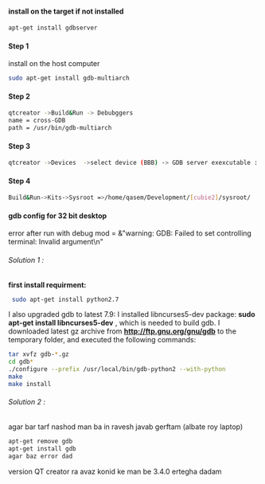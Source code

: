 #### install on the target if not installed
```bash
apt-get install gdbserver
```



#### Step 1

install on the host computer
```bash
sudo apt-get install gdb-multiarch
```

#### Step 2
```bash
qtcreator ->Build&Run -> Debubggers 
name = cross-GDB 
path = /usr/bin/gdb-multiarch
```

#### Step 3
```bash
qtcreator ->Devices  ->select device (BBB) -> GDB server exexcutable : [gdbserver]
```

#### Step 4

```bash
Build&Run->Kits->Sysroot =>/home/qasem/Development/[cubie2]/sysroot/
```

#### gdb config for 32 bit desktop
error after run with debug mod =   &"warning: GDB: Failed to set controlling terminal: Invalid argument\n"

###### Solution  1 :

**first install requirment:**
```bash
 sudo apt-get install python2.7
```

I also upgraded gdb to latest 7.9: I installed libncurses5-dev package: **sudo apt-get install libncurses5-dev** , which is needed to build gdb.
I downloaded latest gz archive from **http://ftp.gnu.org/gnu/gdb** to the temporary folder, and executed the following commands:

```bash
tar xvfz gdb-*.gz
cd gdb*
./configure --prefix /usr/local/bin/gdb-python2 --with-python
make
make install
```
###### Solution  2 :
agar bar tarf nashod man ba in ravesh javab gerftam (albate roy laptop)
```bash
apt-get remove gdb 
apt-get install gdb
agar baz error dad 
```
version QT creator ra avaz konid ke man be 3.4.0 ertegha dadam
